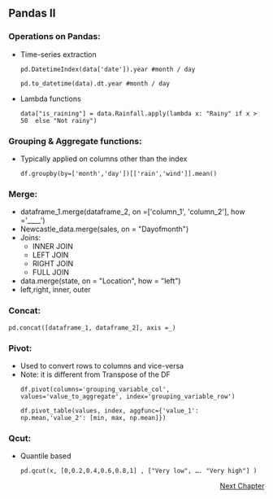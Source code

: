 ## Pandas II

### Operations on Pandas:
- Time-series extraction
  ```
  pd.DatetimeIndex(data['date']).year #month / day
  
  pd.to_datetime(data).dt.year #month / day
  ```
- Lambda functions
  ```
  data["is_raining"] = data.Rainfall.apply(lambda x: "Rainy" if x > 50  else "Not rainy")
  ```		

### Grouping & Aggregate functions:
- Typically applied on columns other than the index
  ```
  df.groupby(by=['month','day'])[['rain','wind']].mean()
  ```

### Merge:
- dataframe_1.merge(dataframe_2, on =['column_1', 'column_2'], how ='____')
- Newcastle_data.merge(sales, on = "Dayofmonth")
- Joins:
  - INNER JOIN
  - LEFT JOIN
  - RIGHT JOIN
  - FULL JOIN
- data.merge(state, on = "Location", how = "left")
- left,right, inner, outer

### Concat:
  ```
  pd.concat([dataframe_1, dataframe_2], axis =_)
  ```

### Pivot:
- Used to convert rows to columns and vice-versa
- Note: it is different from Transpose of the DF
  ```
  df.pivot(columns='grouping_variable_col', values='value_to_aggregate', index='grouping_variable_row')
  
  df.pivot_table(values, index, aggfunc={'value_1': np.mean,'value_2': [min, max, np.mean]})
  ```

### Qcut:
- Quantile based
  ```
  pd.qcut(x, [0,0.2,0.4,0.6,0.8,1] , ["Very low", …. "Very high"] )
  ```

<p align="right">
   <a href=“./1.2.6 Practice Questions.md“>Next Chapter</a>
</p>